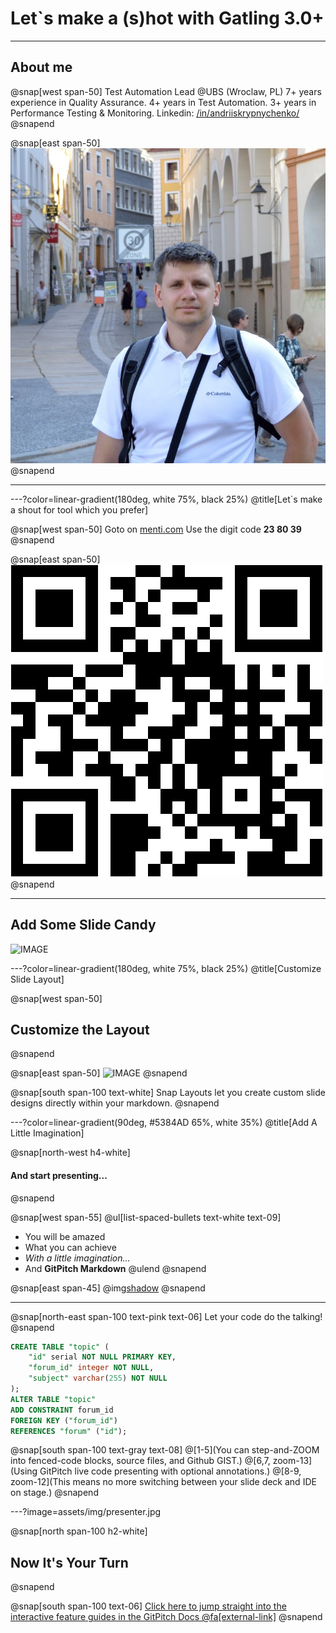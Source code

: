 # Let`s make a (s)hot with Gatling 3.0+

---

## About me
@snap[west span-50]
Test Automation Lead @UBS (Wroclaw, PL) 
7+ years experience in Quality Assurance.
4+ years in Test Automation.
3+ years in Performance Testing & Monitoring.
Linkedin: [/in/andriiskrypnychenko/](https://www.linkedin.com/in/andriiskrypnychenko/)
@snapend

@snap[east span-50]
![IMAGE](doc/assets/ansk_bio.jpg)
@snapend

---

---?color=linear-gradient(180deg, white 75%, black 25%)
@title[Let`s make a shout for tool which you prefer]

@snap[west span-50]
Goto on [menti.com](https://www.menti.com)
Use the digit code **23 80 39** 
@snapend

@snap[east span-50]
![IMAGE](doc/assets/qrcode_menticom.png)
@snapend

---


## Add Some Slide Candy

![IMAGE](assets/img/presentation.png)

---?color=linear-gradient(180deg, white 75%, black 25%)
@title[Customize Slide Layout]

@snap[west span-50]
## Customize the Layout
@snapend

@snap[east span-50]
![IMAGE](assets/img/presentation.png)
@snapend

@snap[south span-100 text-white]
Snap Layouts let you create custom slide designs directly within your markdown.
@snapend

---?color=linear-gradient(90deg, #5384AD 65%, white 35%)
@title[Add A Little Imagination]

@snap[north-west h4-white]
#### And start presenting...
@snapend

@snap[west span-55]
@ul[list-spaced-bullets text-white text-09]
- You will be amazed
- What you can achieve
- *With a little imagination...*
- And **GitPitch Markdown**
@ulend
@snapend

@snap[east span-45]
@img[shadow](assets/img/conference.png)
@snapend

---

@snap[north-east span-100 text-pink text-06]
Let your code do the talking!
@snapend

```sql zoom-18
CREATE TABLE "topic" (
    "id" serial NOT NULL PRIMARY KEY,
    "forum_id" integer NOT NULL,
    "subject" varchar(255) NOT NULL
);
ALTER TABLE "topic"
ADD CONSTRAINT forum_id
FOREIGN KEY ("forum_id")
REFERENCES "forum" ("id");
```

@snap[south span-100 text-gray text-08]
@[1-5](You can step-and-ZOOM into fenced-code blocks, source files, and Github GIST.)
@[6,7, zoom-13](Using GitPitch live code presenting with optional annotations.)
@[8-9, zoom-12](This means no more switching between your slide deck and IDE on stage.)
@snapend


---?image=assets/img/presenter.jpg

@snap[north span-100 h2-white]
## Now It's Your Turn
@snapend

@snap[south span-100 text-06]
[Click here to jump straight into the interactive feature guides in the GitPitch Docs @fa[external-link]](https://gitpitch.com/docs/getting-started/tutorial/)
@snapend
